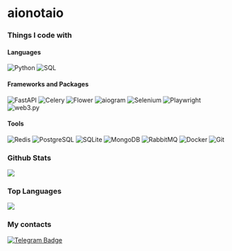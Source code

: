 <h1>aionotaio</h1>
<h3>Things I code with</h3>
<h4>Languages</h4>
<div>
  <img alt="Python" src="https://img.shields.io/badge/Python-3776AB?style=for-the-badge&logo=Python&logoColor=white">
  <img alt="SQL" src="https://img.shields.io/badge/SQL-009848?style=for-the-badge">
</div>
<h4>Frameworks and Packages</h4>
<div>
  <img alt="FastAPI" src="https://img.shields.io/badge/FastAPI-009688?style=for-the-badge&logo=fastapi&logoColor=white">
  <img alt="Celery" src="https://img.shields.io/badge/celery-37814A?style=for-the-badge&logo=celery&logoColor=white">
  <img alt="Flower" src="https://img.shields.io/badge/Flower-3DCD58?style=for-the-badge">
  <img alt="aiogram" src="https://img.shields.io/badge/aiogram-1E90FF?style=for-the-badge&logo=Telegram&logoColor=white">
  <img alt="Selenium" src="https://img.shields.io/badge/Selenium-43B02A?style=for-the-badge&logo=Selenium&logoColor=white">
  <img alt="Playwright" src="https://img.shields.io/badge/Playwright-008000?style=for-the-badge">
  <img alt="web3.py" src="https://img.shields.io/badge/web3.py-3C3C3D?style=for-the-badge&logo=Ethereum&logoColor=white">
</div>
<h4>Tools</h4>
<div>
  <img alt="Redis" src="https://img.shields.io/badge/Redis-FF4438?style=for-the-badge&logo=Redis&logoColor=white">
  <img alt="PostgreSQL" src="https://img.shields.io/badge/PostgreSQL-4169E1?style=for-the-badge&logo=PostgreSQL&logoColor=white">
  <img alt="SQLite" src="https://img.shields.io/badge/SQLite-003B57?style=for-the-badge&logo=SQLite&logoColor=white">
  <img alt="MongoDB" src="https://img.shields.io/badge/MongoDB-47A248?style=for-the-badge&logo=mongodb&logoColor=white">
  <img alt="RabbitMQ" src="https://img.shields.io/badge/RabbitMQ-FF6600?style=for-the-badge&logo=RabbitMQ&logoColor=white">
  <img alt="Docker" src="https://img.shields.io/badge/Docker-2496ED?style=for-the-badge&logo=docker&logoColor=white">
  <img alt="Git" src="https://img.shields.io/badge/Git-F05032?style=for-the-badge&logo=git&logoColor=white">
<h3>Github Stats</h3>
<picture>
  <source
    srcset="https://github-readme-stats.vercel.app/api?username=aionotaio&show_icons=true&theme=dark"
    media="(prefers-color-scheme: dark)"
  />
  <source
    srcset="https://github-readme-stats.vercel.app/api?username=aionotaio&show_icons=true"
    media="(prefers-color-scheme: light), (prefers-color-scheme: no-preference)"
  />
  <img src="https://github-readme-stats.vercel.app/api?username=aionotaio&show_icons=true" />
</picture>
<h3>Top Languages</h3>
<picture>
  <source
    srcset="https://github-readme-stats.vercel.app/api/top-langs/?username=aionotaio&layout=compact&theme=dark"
    media="(prefers-color-scheme: dark)"
  />
  <source
    srcset="https://github-readme-stats.vercel.app/api/top-langs/?username=aionotaio&layout=compact"
    media="(prefers-color-scheme: light), (prefers-color-scheme: no-preference)"
  />
  <img src="https://github-readme-stats.vercel.app/api/top-langs/?username=aionotaio&layout=compact" />
</picture>
<h3>My contacts</h3>
<a href="https://t.me/tls_requests">
  <img src="https://img.shields.io/badge/Telegram-00BFFF?style=for-the-badge&logo=Telegram&logoColor=white" alt="Telegram Badge"/>
</a>

